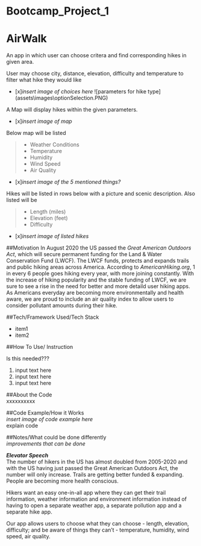 # Bootcamp_Project_1

# AirWalk
 An app in which user can choose critera and find corresponding hikes in given area. 

 User may choose city, distance, elevation, difficulty and temperature to filter what hike they would like 
 - [x]*insert image of choices here*
 ![parameters for hike type]  (assets\images\optionSelection.PNG)

 A Map will display hikes within the given parameters. 
 - [x]*insert image of map* 

Below map will be listed 
> - Weather Conditions 
> - Temperature 
> - Humidity 
> - Wind Speed 
> - Air Quality 
- [x]*insert image of the 5 mentioned things?* 

Hikes will be listed in rows below with a picture and scenic description. Also listed will be 
> - Length (miles)
> - Elevation (feet)
> - Difficulty 
- [x]*insert image of listed hikes* 


##Motivation
In August 2020 the US passed the *Great American Outdoors Act*, which will secure permanent funding for the Land & Water Conservation Fund (LWCF). The LWCF funds, protects and expands trails and public hiking areas across America. According to *AmericanHiking.org*, 1 in every 6 people goes hiking every year, with more joining constantly. 
With the increase of hiking popularity and the stable funding of LWCF, we are sure to see a rise in the need for better and more detaild user hiking apps. 
As Americans everyday are becoming more environmentally and health aware, we are proud to include an air quality index to allow users to consider pollutant amounts during their hike.   


##Tech/Framework Used/Tech Stack
- item1 
- item2 


##How To Use/ Instruction  

Is this needed??? 
1. input text here 
2. input text here 
3. input text here


##About the Code  
xxxxxxxxxx


##Code Example/How it Works  
*insert image of code example here*  
explain code 


##Notes/What could be done differently  
*improvements that can be done*  


***Elevator Speech***  
The number of hikers in the US has almost doubled from 2005-2020 and with the US having just passed the Great American Outdoors Act, the number will only increase. Trails are getting better funded & expanding. People are becoming more health conscious.  

Hikers want an easy one-in-all app where they can get their trail information, weather information and environment information instead of having to open a separate weather app, a separate pollution app and a separate hike app.   

Our app allows users to choose what they can choose - length, elevation, difficulty;  and be aware of things they can’t - temperature, humidity, wind speed, air quality. 



 
 
